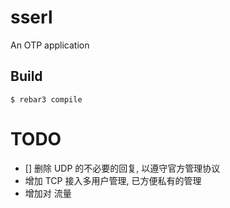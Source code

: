 sserl
=====

An OTP application

Build
-----

    $ rebar3 compile


# TODO
- [] 删除 UDP 的不必要的回复, 以遵守官方管理协议
- 增加 TCP 接入多用户管理, 已方便私有的管理
- 增加对 流量
